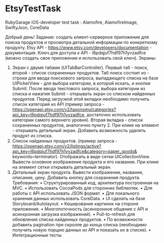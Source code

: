 # EtsyTestTask
RubyGarage iOS-developer test task : Alamofire, AlamofireImage, SwiftyJson, CoreData

Добрый день! 
Задание: создать клиент-серверное приложение для поиска продуктов и просмотра детальной информации по конкретному продукту. 
Etsy API - https://www.etsy.com/developers/documentation - документация. Ключ для доступа к API - l6pdqjuf7hdf97h1yvzadfce (можно создать свое приложение и использовать свой ключ). 
Экраны: 
1. Экран с двумя табами (UITabBarController). Первый таб - поиск, второй - список сохраненных продуктов. Таб поиск состоит из - строки для ввода поискового запроса, выпадающего списка на базе UIPickerView - для выбора категории, в которой искать, и кнопки Submit. После ввода текстового запроса, выбора категории из списка и нажатия Submit - открывать экран со списком найденных продуктов. Перед загрузкой этой вкладки необходимо получить список категорий из API (пример запроса - https://openapi.etsy.com/v2/taxonomy/categories?api_key=l6pdqjuf7hdf97h1yvzadfce, достаточно использовать категории самого верхнего уровня). Вторая вкладка - список сохраненных продуктов, аналогично пункту 2. При клике на элемент - открывать детальный экран. Добавить возможность удалить продукт из списка. 
2. Список найденных продуктов. (пример запроса - https://openapi.etsy.com/v2/listings/active?api_key=l6pdqjuf7hdf97h1yvzadfce&category=paper_goods& keywords=terminator). Отображать в виде сетки UICollectionView. Вывести основное изображение продукта и его название. При клике на элемент сетки открывать детальный экран. 
3. Детальный экран продукта. Вывести изображение, название, описание, цену. Добавить кнопку для сохранения продукта. 
Требования: 
• Структурированный код, архитектура построенная на MVC. 
• Использовать CocoaPods для сторонних библиотек.
• Для работы с API использовать JSON формат.
• Для локального хранения данных использовать CoreData. 
• UI сделать на базе Storyboard/Autolayout.
• Кеширование картинок на стороне приложения.
• Многопоточность (асинхронное общение с API и асинхронная загрузка изображений).
• Pull-to-refresh для обновления списка найденных продуктов.
• По возможности добавить pagination при скролле до конца списка (необходимо получить новую порцию данных из API и показать их в списке). 
• Интеграционные тесты 
